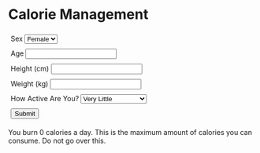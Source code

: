 <!--Login Frontmatter-->

<body>
    <h1 id="foodtitle">Calorie Management</h1>
    <form>
    <div style="padding:5px">
        <label for="sex">Sex</label>
        <select name="sex" id="sex">
          <option value="female">Female</option>
          <option value="male">Male</option>
        </select>
    </div>
    <div style="padding:5px">
        <label for="age">Age</label>
        <input id="age" type="text">
    </div>
    <div style="padding:5px">
        <label for="height">Height (cm)</label>
        <input id="height" type="text">
    </div>
    <div style="padding:5px">
        <label for="weight">Weight (kg)</label>
        <input id="weight" type="text">
    </div>
    <div style="padding:5px">
        <label for="active">How Active Are You?</label>
        <select name="active" id="active">
          <option value="1.2">Very Little</option>
          <option value="1.375">Light</option>
          <option value="1.55">Moderate</option>
          <option value="1.725">Very</option>
          <option value="1.9">Almost Completely</option>
        </select>
    </div>
    <div style="padding:5px">
        <input type="submit" id="submit"></input>
    </div>
    </form>
    <p id="calResult">You burn 0 calories a day. This is the maximum amount of calories you can consume. Do not go over this.</p>
    <script>
      //655.1 + (9.563 * weight) + (1.850 * height) - (4.676 * age)
      //66.47 + (13.75 * weight) + (5.003 * height) - (6.755 * age)
      //Age post to JSON goes here
      //Gender post to JSON goes here
      //Weight post to JSON goes here
      //Height post to JSON goes here
      //Max Cal post to JSON goes here
      function calorie(){
        let sex = document.getElementById("sex").value;
        let age = document.getElementById("age").value;
        let height = document.getElementById("height").value;
        let weight = document.getElementById("weight").value;
        let active = document.getElementById("active").value;
        let basalMetabolicRate;
        if (sex == "female") {
            basalMetabolicRate = 655.1 + (9.563 * weight) + (1.850 * height) - (4.676 * age)
        }
        else {
            basalMetabolicRate = 66.47 + (13.75 * weight) + (5.003 * height) - (6.755 * age)
        }
      }
    </script>
</body>